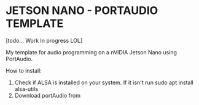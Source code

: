 # JETSON NANO - PORTAUDIO TEMPLATE
[todo... Work In progress LOL]

My template for audio programming on a nVIDIA Jetson Nano using PortAudio.

How to install:

1. Check if ALSA is installed on your system. If it isn't run sudo apt install alsa-utils
2. Download portAudio from
